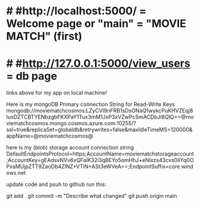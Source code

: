 # # #http://localhost:5000/                     = Welcome page or "main"   = "MOVIE MATCH"  (first)
# # #http://127.0.0.1:5000/view_users           = db page

links above for my app on local machine!








Here is my mongoDB Primary connection String for Read-Write Keys
mongodb://moviematchcosmos:LZyCVl9nFRB1sDsONaQ1wykcPuKHVZEqj8IuxDZTCBTYENbzgbFKXPaY1Tux3mM1JxP3xVZwPcSmACDbJi8QlQ==@moviematchcosmos.mongo.cosmos.azure.com:10255/?ssl=true&replicaSet=globaldb&retrywrites=false&maxIdleTimeMS=120000&appName=@moviematchcosmos@


here is my (blob) storage account connection string
DefaultEndpointsProtocol=https;AccountName=moviematchstorageaccount;AccountKey=gEAdsvNVv6vQFalK32i3qBEYo5omHhJ+eNlxzs43cvs0lIYq0OPxaMUjpZTT9ZaoDb4ZlNZ+VTiN+ASt3eWVeA==;EndpointSuffix=core.windows.net









update code and psuh to github
run this:

git add .
git commit -m "Describe what changed"
git push origin main








